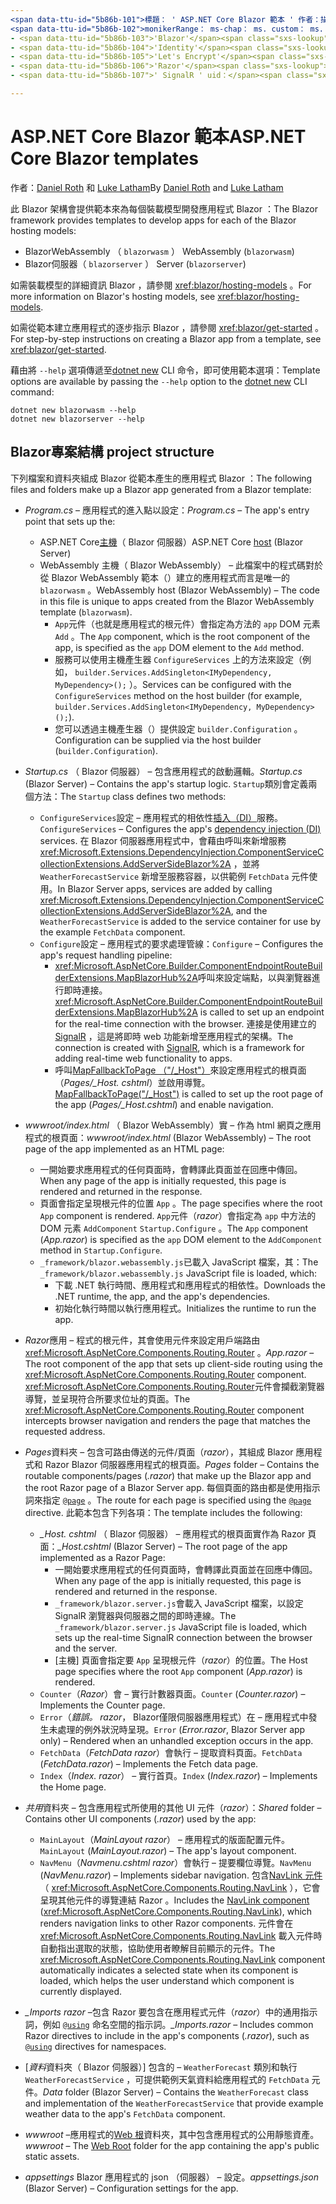 ```yaml
---
<span data-ttu-id="5b86b-101">標題： ' ASP.NET Core Blazor 範本 ' 作者：描述：「瞭解 ASP.NET Core Blazor 應用程式範本和 Blazor 專案結構」。</span><span class="sxs-lookup"><span data-stu-id="5b86b-101">title: 'ASP.NET Core Blazor templates' author: description: 'Learn about ASP.NET Core Blazor app templates and Blazor project structure.'</span></span>
<span data-ttu-id="5b86b-102">monikerRange： ms-chap： ms. custom： ms. date： no-loc：</span><span class="sxs-lookup"><span data-stu-id="5b86b-102">monikerRange: ms.author: ms.custom: ms.date: no-loc:</span></span>
- <span data-ttu-id="5b86b-103">'Blazor'</span><span class="sxs-lookup"><span data-stu-id="5b86b-103">'Blazor'</span></span>
- <span data-ttu-id="5b86b-104">'Identity'</span><span class="sxs-lookup"><span data-stu-id="5b86b-104">'Identity'</span></span>
- <span data-ttu-id="5b86b-105">'Let's Encrypt'</span><span class="sxs-lookup"><span data-stu-id="5b86b-105">'Let's Encrypt'</span></span>
- <span data-ttu-id="5b86b-106">'Razor'</span><span class="sxs-lookup"><span data-stu-id="5b86b-106">'Razor'</span></span>
- <span data-ttu-id="5b86b-107">' SignalR ' uid：</span><span class="sxs-lookup"><span data-stu-id="5b86b-107">'SignalR' uid:</span></span> 

---
```

# <a name="aspnet-core-blazor-templates"></a><span data-ttu-id="5b86b-108">ASP.NET Core Blazor 範本</span><span class="sxs-lookup"><span data-stu-id="5b86b-108">ASP.NET Core Blazor templates</span></span>

<span data-ttu-id="5b86b-109">作者：[Daniel Roth](https://github.com/danroth27) 和 [Luke Latham](https://github.com/guardrex)</span><span class="sxs-lookup"><span data-stu-id="5b86b-109">By [Daniel Roth](https://github.com/danroth27) and [Luke Latham](https://github.com/guardrex)</span></span>

<span data-ttu-id="5b86b-110">此 Blazor 架構會提供範本來為每個裝載模型開發應用程式 Blazor ：</span><span class="sxs-lookup"><span data-stu-id="5b86b-110">The Blazor framework provides templates to develop apps for each of the Blazor hosting models:</span></span>

* Blazor<span data-ttu-id="5b86b-111">WebAssembly （ `blazorwasm` ）</span><span class="sxs-lookup"><span data-stu-id="5b86b-111"> WebAssembly (`blazorwasm`)</span></span>
* Blazor<span data-ttu-id="5b86b-112">伺服器（ `blazorserver` ）</span><span class="sxs-lookup"><span data-stu-id="5b86b-112"> Server (`blazorserver`)</span></span>

<span data-ttu-id="5b86b-113">如需裝載模型的詳細資訊 Blazor ，請參閱 <xref:blazor/hosting-models> 。</span><span class="sxs-lookup"><span data-stu-id="5b86b-113">For more information on Blazor's hosting models, see <xref:blazor/hosting-models>.</span></span>

<span data-ttu-id="5b86b-114">如需從範本建立應用程式的逐步指示 Blazor ，請參閱 <xref:blazor/get-started> 。</span><span class="sxs-lookup"><span data-stu-id="5b86b-114">For step-by-step instructions on creating a Blazor app from a template, see <xref:blazor/get-started>.</span></span>

<span data-ttu-id="5b86b-115">藉由將 `--help` 選項傳遞至[dotnet new](/dotnet/core/tools/dotnet-new) CLI 命令，即可使用範本選項：</span><span class="sxs-lookup"><span data-stu-id="5b86b-115">Template options are available by passing the `--help` option to the [dotnet new](/dotnet/core/tools/dotnet-new) CLI command:</span></span>

```dotnetcli
dotnet new blazorwasm --help
dotnet new blazorserver --help
```

## <a name="blazor-project-structure"></a>Blazor<span data-ttu-id="5b86b-116">專案結構</span><span class="sxs-lookup"><span data-stu-id="5b86b-116"> project structure</span></span>

<span data-ttu-id="5b86b-117">下列檔案和資料夾組成 Blazor 從範本產生的應用程式 Blazor ：</span><span class="sxs-lookup"><span data-stu-id="5b86b-117">The following files and folders make up a Blazor app generated from a Blazor template:</span></span>

* <span data-ttu-id="5b86b-118">*Program.cs* &ndash; 應用程式的進入點以設定：</span><span class="sxs-lookup"><span data-stu-id="5b86b-118">*Program.cs* &ndash; The app's entry point that sets up the:</span></span>

  * <span data-ttu-id="5b86b-119">ASP.NET Core[主機](xref:fundamentals/host/generic-host)（ Blazor 伺服器）</span><span class="sxs-lookup"><span data-stu-id="5b86b-119">ASP.NET Core [host](xref:fundamentals/host/generic-host) (Blazor Server)</span></span>
  * <span data-ttu-id="5b86b-120">WebAssembly 主機（ Blazor WebAssembly） &ndash; 此檔案中的程式碼對於從 Blazor WebAssembly 範本（）建立的應用程式而言是唯一的 `blazorwasm` 。</span><span class="sxs-lookup"><span data-stu-id="5b86b-120">WebAssembly host (Blazor WebAssembly) &ndash; The code in this file is unique to apps created from the Blazor WebAssembly template (`blazorwasm`).</span></span>
    * <span data-ttu-id="5b86b-121">`App`元件（也就是應用程式的根元件）會指定為方法的 `app` DOM 元素 `Add` 。</span><span class="sxs-lookup"><span data-stu-id="5b86b-121">The `App` component, which is the root component of the app, is specified as the `app` DOM element to the `Add` method.</span></span>
    * <span data-ttu-id="5b86b-122">服務可以使用主機產生器 `ConfigureServices` 上的方法來設定（例如， `builder.Services.AddSingleton<IMyDependency, MyDependency>();` ）。</span><span class="sxs-lookup"><span data-stu-id="5b86b-122">Services can be configured with the `ConfigureServices` method on the host builder (for example, `builder.Services.AddSingleton<IMyDependency, MyDependency>();`).</span></span>
    * <span data-ttu-id="5b86b-123">您可以透過主機產生器（）提供設定 `builder.Configuration` 。</span><span class="sxs-lookup"><span data-stu-id="5b86b-123">Configuration can be supplied via the host builder (`builder.Configuration`).</span></span>

* <span data-ttu-id="5b86b-124">*Startup.cs* （ Blazor 伺服器） &ndash; 包含應用程式的啟動邏輯。</span><span class="sxs-lookup"><span data-stu-id="5b86b-124">*Startup.cs* (Blazor Server) &ndash; Contains the app's startup logic.</span></span> <span data-ttu-id="5b86b-125">`Startup`類別會定義兩個方法：</span><span class="sxs-lookup"><span data-stu-id="5b86b-125">The `Startup` class defines two methods:</span></span>

  * <span data-ttu-id="5b86b-126">`ConfigureServices`設定 &ndash; 應用程式的相依性[插入（DI）](xref:fundamentals/dependency-injection)服務。</span><span class="sxs-lookup"><span data-stu-id="5b86b-126">`ConfigureServices` &ndash; Configures the app's [dependency injection (DI)](xref:fundamentals/dependency-injection) services.</span></span> <span data-ttu-id="5b86b-127">在 Blazor 伺服器應用程式中，會藉由呼叫來新增服務 <xref:Microsoft.Extensions.DependencyInjection.ComponentServiceCollectionExtensions.AddServerSideBlazor%2A> ，並將 `WeatherForecastService` 新增至服務容器，以供範例 `FetchData` 元件使用。</span><span class="sxs-lookup"><span data-stu-id="5b86b-127">In Blazor Server apps, services are added by calling <xref:Microsoft.Extensions.DependencyInjection.ComponentServiceCollectionExtensions.AddServerSideBlazor%2A>, and the `WeatherForecastService` is added to the service container for use by the example `FetchData` component.</span></span>
  * <span data-ttu-id="5b86b-128">`Configure`設定 &ndash; 應用程式的要求處理管線：</span><span class="sxs-lookup"><span data-stu-id="5b86b-128">`Configure` &ndash; Configures the app's request handling pipeline:</span></span>
    * <span data-ttu-id="5b86b-129"><xref:Microsoft.AspNetCore.Builder.ComponentEndpointRouteBuilderExtensions.MapBlazorHub%2A>呼叫來設定端點，以與瀏覽器進行即時連接。</span><span class="sxs-lookup"><span data-stu-id="5b86b-129"><xref:Microsoft.AspNetCore.Builder.ComponentEndpointRouteBuilderExtensions.MapBlazorHub%2A> is called to set up an endpoint for the real-time connection with the browser.</span></span> <span data-ttu-id="5b86b-130">連接是使用建立的 [SignalR](xref:signalr/introduction) ，這是將即時 web 功能新增至應用程式的架構。</span><span class="sxs-lookup"><span data-stu-id="5b86b-130">The connection is created with [SignalR](xref:signalr/introduction), which is a framework for adding real-time web functionality to apps.</span></span>
    * <span data-ttu-id="5b86b-131">呼叫[MapFallbackToPage （"/_Host"）](xref:Microsoft.AspNetCore.Builder.RazorPagesEndpointRouteBuilderExtensions.MapFallbackToPage*)來設定應用程式的根頁面（*Pages/_Host. cshtml*）並啟用導覽。</span><span class="sxs-lookup"><span data-stu-id="5b86b-131">[MapFallbackToPage("/_Host")](xref:Microsoft.AspNetCore.Builder.RazorPagesEndpointRouteBuilderExtensions.MapFallbackToPage*) is called to set up the root page of the app (*Pages/_Host.cshtml*) and enable navigation.</span></span>

* <span data-ttu-id="5b86b-132">*wwwroot/index.html* （ Blazor WebAssembly）實 &ndash; 作為 html 網頁之應用程式的根頁面：</span><span class="sxs-lookup"><span data-stu-id="5b86b-132">*wwwroot/index.html* (Blazor WebAssembly) &ndash; The root page of the app implemented as an HTML page:</span></span>
  * <span data-ttu-id="5b86b-133">一開始要求應用程式的任何頁面時，會轉譯此頁面並在回應中傳回。</span><span class="sxs-lookup"><span data-stu-id="5b86b-133">When any page of the app is initially requested, this page is rendered and returned in the response.</span></span>
  * <span data-ttu-id="5b86b-134">頁面會指定呈現根元件的位置 `App` 。</span><span class="sxs-lookup"><span data-stu-id="5b86b-134">The page specifies where the root `App` component is rendered.</span></span> <span data-ttu-id="5b86b-135">`App`元件（*razor*）會指定為 `app` 中方法的 DOM 元素 `AddComponent` `Startup.Configure` 。</span><span class="sxs-lookup"><span data-stu-id="5b86b-135">The `App` component (*App.razor*) is specified as the `app` DOM element to the `AddComponent` method in `Startup.Configure`.</span></span>
  * <span data-ttu-id="5b86b-136">`_framework/blazor.webassembly.js`已載入 JavaScript 檔案，其：</span><span class="sxs-lookup"><span data-stu-id="5b86b-136">The `_framework/blazor.webassembly.js` JavaScript file is loaded, which:</span></span>
    * <span data-ttu-id="5b86b-137">下載 .NET 執行時間、應用程式和應用程式的相依性。</span><span class="sxs-lookup"><span data-stu-id="5b86b-137">Downloads the .NET runtime, the app, and the app's dependencies.</span></span>
    * <span data-ttu-id="5b86b-138">初始化執行時間以執行應用程式。</span><span class="sxs-lookup"><span data-stu-id="5b86b-138">Initializes the runtime to run the app.</span></span>

* <span data-ttu-id="5b86b-139">*Razor*應用 &ndash; 程式的根元件，其會使用元件來設定用戶端路由 <xref:Microsoft.AspNetCore.Components.Routing.Router> 。</span><span class="sxs-lookup"><span data-stu-id="5b86b-139">*App.razor* &ndash; The root component of the app that sets up client-side routing using the <xref:Microsoft.AspNetCore.Components.Routing.Router> component.</span></span> <span data-ttu-id="5b86b-140"><xref:Microsoft.AspNetCore.Components.Routing.Router>元件會攔截瀏覽器導覽，並呈現符合所要求位址的頁面。</span><span class="sxs-lookup"><span data-stu-id="5b86b-140">The <xref:Microsoft.AspNetCore.Components.Routing.Router> component intercepts browser navigation and renders the page that matches the requested address.</span></span>

* <span data-ttu-id="5b86b-141">*Pages*資料夾 &ndash; 包含可路由傳送的元件/頁面（*razor*），其組成 Blazor 應用程式和 Razor Blazor 伺服器應用程式的根頁面。</span><span class="sxs-lookup"><span data-stu-id="5b86b-141">*Pages* folder &ndash; Contains the routable components/pages (*.razor*) that make up the Blazor app and the root Razor page of a Blazor Server app.</span></span> <span data-ttu-id="5b86b-142">每個頁面的路由都是使用指示詞來指定 [`@page`](xref:mvc/views/razor#page) 。</span><span class="sxs-lookup"><span data-stu-id="5b86b-142">The route for each page is specified using the [`@page`](xref:mvc/views/razor#page) directive.</span></span> <span data-ttu-id="5b86b-143">此範本包含下列各項：</span><span class="sxs-lookup"><span data-stu-id="5b86b-143">The template includes the following:</span></span>
  * <span data-ttu-id="5b86b-144">*_Host. cshtml* （ Blazor 伺服器） &ndash; 應用程式的根頁面實作為 Razor 頁面：</span><span class="sxs-lookup"><span data-stu-id="5b86b-144">*_Host.cshtml* (Blazor Server) &ndash; The root page of the app implemented as a Razor Page:</span></span>
    * <span data-ttu-id="5b86b-145">一開始要求應用程式的任何頁面時，會轉譯此頁面並在回應中傳回。</span><span class="sxs-lookup"><span data-stu-id="5b86b-145">When any page of the app is initially requested, this page is rendered and returned in the response.</span></span>
    * <span data-ttu-id="5b86b-146">`_framework/blazor.server.js`會載入 JavaScript 檔案，以設定 SignalR 瀏覽器與伺服器之間的即時連線。</span><span class="sxs-lookup"><span data-stu-id="5b86b-146">The `_framework/blazor.server.js` JavaScript file is loaded, which sets up the real-time SignalR connection between the browser and the server.</span></span>
    * <span data-ttu-id="5b86b-147">[主機] 頁面會指定要 `App` 呈現根元件（*razor*）的位置。</span><span class="sxs-lookup"><span data-stu-id="5b86b-147">The Host page specifies where the root `App` component (*App.razor*) is rendered.</span></span>
  * <span data-ttu-id="5b86b-148">`Counter`（*Razor*）會 &ndash; 實行計數器頁面。</span><span class="sxs-lookup"><span data-stu-id="5b86b-148">`Counter` (*Counter.razor*) &ndash; Implements the Counter page.</span></span>
  * <span data-ttu-id="5b86b-149">`Error`（*錯誤。 razor*， Blazor僅限伺服器應用程式）在 &ndash; 應用程式中發生未處理的例外狀況時呈現。</span><span class="sxs-lookup"><span data-stu-id="5b86b-149">`Error` (*Error.razor*, Blazor Server app only) &ndash; Rendered when an unhandled exception occurs in the app.</span></span>
  * <span data-ttu-id="5b86b-150">`FetchData`（*FetchData razor*）會執行 &ndash; 提取資料頁面。</span><span class="sxs-lookup"><span data-stu-id="5b86b-150">`FetchData` (*FetchData.razor*) &ndash; Implements the Fetch data page.</span></span>
  * <span data-ttu-id="5b86b-151">`Index`（*Index. razor*） &ndash; 實行首頁。</span><span class="sxs-lookup"><span data-stu-id="5b86b-151">`Index` (*Index.razor*) &ndash; Implements the Home page.</span></span>

* <span data-ttu-id="5b86b-152">*共用*資料夾 &ndash; 包含應用程式所使用的其他 UI 元件（*razor*）：</span><span class="sxs-lookup"><span data-stu-id="5b86b-152">*Shared* folder &ndash; Contains other UI components (*.razor*) used by the app:</span></span>
  * <span data-ttu-id="5b86b-153">`MainLayout`（*MainLayout razor*） &ndash; 應用程式的版面配置元件。</span><span class="sxs-lookup"><span data-stu-id="5b86b-153">`MainLayout` (*MainLayout.razor*) &ndash; The app's layout component.</span></span>
  * <span data-ttu-id="5b86b-154">`NavMenu`（*Navmenu.cshtml razor*）會執行 &ndash; 提要欄位導覽。</span><span class="sxs-lookup"><span data-stu-id="5b86b-154">`NavMenu` (*NavMenu.razor*) &ndash; Implements sidebar navigation.</span></span> <span data-ttu-id="5b86b-155">包含[NavLink 元件](xref:blazor/routing#navlink-component)（ <xref:Microsoft.AspNetCore.Components.Routing.NavLink> ），它會呈現其他元件的導覽連結 Razor 。</span><span class="sxs-lookup"><span data-stu-id="5b86b-155">Includes the [NavLink component](xref:blazor/routing#navlink-component) (<xref:Microsoft.AspNetCore.Components.Routing.NavLink>), which renders navigation links to other Razor components.</span></span> <span data-ttu-id="5b86b-156">元件會在 <xref:Microsoft.AspNetCore.Components.Routing.NavLink> 載入元件時自動指出選取的狀態，協助使用者瞭解目前顯示的元件。</span><span class="sxs-lookup"><span data-stu-id="5b86b-156">The <xref:Microsoft.AspNetCore.Components.Routing.NavLink> component automatically indicates a selected state when its component is loaded, which helps the user understand which component is currently displayed.</span></span>

* <span data-ttu-id="5b86b-157">*_Imports razor* &ndash;包含 Razor 要包含在應用程式元件（*razor*）中的通用指示詞，例如 [`@using`](xref:mvc/views/razor#using) 命名空間的指示詞。</span><span class="sxs-lookup"><span data-stu-id="5b86b-157">*_Imports.razor* &ndash; Includes common Razor directives to include in the app's components (*.razor*), such as [`@using`](xref:mvc/views/razor#using) directives for namespaces.</span></span>

* <span data-ttu-id="5b86b-158">[*資料*資料夾（ Blazor 伺服器）] 包含的 &ndash; `WeatherForecast` 類別和執行 `WeatherForecastService` ，可提供範例天氣資料給應用程式的 `FetchData` 元件。</span><span class="sxs-lookup"><span data-stu-id="5b86b-158">*Data* folder (Blazor Server) &ndash; Contains the `WeatherForecast` class and implementation of the `WeatherForecastService` that provide example weather data to the app's `FetchData` component.</span></span>

* <span data-ttu-id="5b86b-159">*wwwroot* &ndash;應用程式的[Web 根](xref:fundamentals/index#web-root)資料夾，其中包含應用程式的公用靜態資產。</span><span class="sxs-lookup"><span data-stu-id="5b86b-159">*wwwroot* &ndash; The [Web Root](xref:fundamentals/index#web-root) folder for the app containing the app's public static assets.</span></span>

* <span data-ttu-id="5b86b-160">*appsettings* Blazor 應用程式的 json （伺服器） &ndash; 設定。</span><span class="sxs-lookup"><span data-stu-id="5b86b-160">*appsettings.json* (Blazor Server) &ndash; Configuration settings for the app.</span></span>
